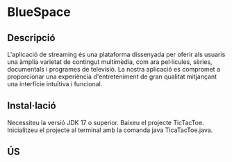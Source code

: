 # BlueSpace

## Descripció
L'aplicació de streaming és una plataforma dissenyada per oferir als usuaris una àmplia varietat de contingut multimèdia, com ara pel·lícules, sèries, documentals i programes de televisió. La nostra aplicació es compromet a proporcionar una experiència d'entreteniment de gran qualitat mitjançant una interfície intuïtiva i funcional.

## Instal·lació
Necessiteu la versió JDK 17 o superior.
Baixeu el projecte TicTacToe.
Inicialitzeu el projecte al terminal amb la comanda java TicaTacToe.java.
## ÚS
